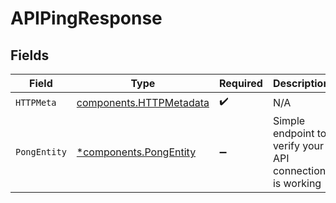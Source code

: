 # APIPingResponse


## Fields

| Field                                                              | Type                                                               | Required                                                           | Description                                                        |
| ------------------------------------------------------------------ | ------------------------------------------------------------------ | ------------------------------------------------------------------ | ------------------------------------------------------------------ |
| `HTTPMeta`                                                         | [components.HTTPMetadata](../../models/components/httpmetadata.md) | :heavy_check_mark:                                                 | N/A                                                                |
| `PongEntity`                                                       | [*components.PongEntity](../../models/components/pongentity.md)    | :heavy_minus_sign:                                                 | Simple endpoint to verify your API connection is working           |